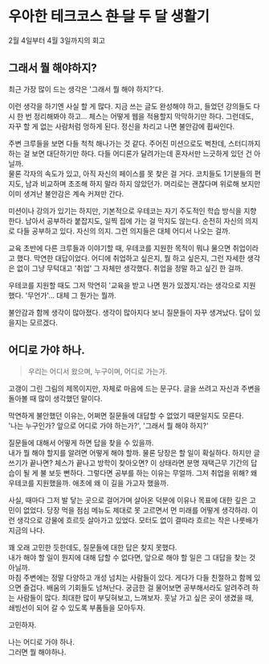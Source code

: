 # 우아한 테크코스 ~~한 달~~ 두 달 생활기
2월 4일부터 4월 3일까지의 회고

## 그래서 뭘 해야하지?

최근 가장 많이 드는 생각은 '그래서 뭘 해야 하지?'다.

이런 생각을 하기엔 사실 할 게 많다. 지금 쓰는 글도 완성해야 하고, 들었던 강의들도 다시 한 번 정리해봐야 하고... 체스는 어떻게 웹을 적용할지 막막하기만 하다. 그런데도, 자꾸 할 게 없는 사람처럼 멍하게 된다. 정신을 차리고 나면 불안감에 휩싸인다. 

주변 크루들을 보면 다들 척척 해나가는 것 같다. 주어진 미션으로도 벅찬데, 스터디까지 하는 걸 보면 대단하기만 하다. 다들 어디론가 달려가는데 혼자서만 느긋하게 있던 건 아닐까.  
물론 각자의 속도가 있고, 아직 자신의 페이스를 못 찾은 걸 거다. 코치들도 1기분들의 편지도, 남과 비교하며 초조해 하지 말라 하지 않았던가. 머리로는 괜찮다며 위로해 보지만 이미 생겨난 불안감은 계속 커져만 간다.

미션이나 강의가 있기는 하지만, 기본적으로 우테코는 자기 주도적인 학습 방식을 지향한다. 남아서 공부하라 붙잡지도, 일찍 집에 가는 걸 막지도 않는다. 순전히 자신의 의지로 다들 공부하고 있다. 자신의 의지. 그런 의지들은 대체 어디서 나오는 걸까.  

교육 초반에 다른 크루들과 이야기할 때, 우테코를 지원한 목적이 뭐냐 물으면 취업이라고 했다. 막연한 대답이었다. 어디에 취업하고 싶은지, 뭘 하고 싶은지, 그런 자세한 생각은 없이 그냥 무턱대고 '취업' 그 자체만 생각했다. 취업을 정말 하고 싶긴 한 걸까.  

우테코를 지원할 때도 그저 막연히 '교육을 받고 나면 뭔가 있겠지.'라는 생각으로 지원했다. '무언가'... 대체 그 뭔가는 뭘까.

불안감과 함께 생각이 많아졌다. 생각이 많아지다 보니 질문들이 자꾸 생겨났다. 답이 있을지는 모르겠다.

## 어디로 가야 하나.

> 우리는 어디서 왔으며, 누구이며, 어디로 가는가.

고갱이 그린 그림의 제목이지만, 자체로 마음에 드는 문구다. 글을 쓰려고 자신과 주변을 돌아볼 때 많이 생각했던 말이다.

막연하게 불안했던 이유는, 어쩌면 질문들에 대답할 수 없었기 때문일지도 모른다.  
'나는 누구인가? 앞으로 어디로 가야 하는가?', '그래서 뭘 해야 하지?'  

질문들에 대해서 어떻게 하면 답을 찾을 수 있을까.  
내가 뭘 해야 할지를 알려면 어떻게 해야 할까. 물론 당장은 할 일이 확실하다. 하지만 글쓰기가 끝나면? 체스가 끝나고 방학이 찾아오면? 이 상태라면 분명 재택근무 기간의 답습이 될 게 불 보듯 뻔하다. 그렇다면 공부를 하는 이유는 무얼까. 그저 취업을 위해? 왜 우테코를 지원했을까. 애초에 왜 이 길을 가고자 했을까.  

사실, 때마다 그저 발 닿는 곳으로 걸어가며 살아온 덕분에 이유나 목표에 대한 깊은 고민이 없었다. 당장 먹을 점심 메뉴도 제대로 못 고르면서 먼 미래를 어떻게 생각하랴. 이런 생각으로 강물에 흐르듯 살아가고 있었다. 모터도 없이 결따라 흐르는 작은 나룻배가 지금의 나다.

꽤 오래 고민한 듯한데도, 질문들에 대한 답은 찾지 못했다.  
내가 해야 할 일이 뭔지에 대해 답할 수 없다면, 앞으로 해야 할 일은 그 대답을 찾는 것 아닐까.  
마침 주변에는 정말 다양하고 개성 넘치는 사람들이 있다. 게다가 다들 친절하고 함께 있으면 즐겁다. 배움의 기회들도 넘쳐난다. 궁금한 걸 물어보면 공부해서라도 알려주려 하는 사람들이 많다. 최대한 많이 부딪혀보고, 느껴보자. 훗날 가고 싶은 곳이 생겼을 때, 쇄빙선이 되어 갈 수 있도록 부품들을 모아두자.  

고민하자.

나는 어디로 가야 하나.  
그러면 뭘 해야하나.